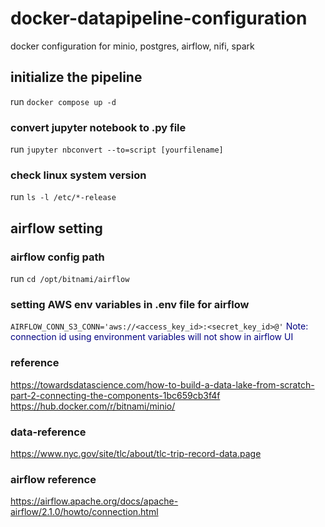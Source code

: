 # docker-datapipeline-configuration
docker configuration for minio, postgres, airflow, nifi, spark

## initialize the pipeline
run `docker compose up -d`

### convert jupyter notebook to .py file
run `jupyter nbconvert --to=script [yourfilename]`

### check linux system version
run `ls -l /etc/*-release` 

## airflow setting
### airflow config path
run `cd /opt/bitnami/airflow`
### setting AWS env variables in .env file for airflow
`AIRFLOW_CONN_S3_CONN='aws://<access_key_id>:<secret_key_id>@'`
<font color=#000080>Note: connection id using environment variables will not show in airflow UI </font>

### reference
https://towardsdatascience.com/how-to-build-a-data-lake-from-scratch-part-2-connecting-the-components-1bc659cb3f4f
https://hub.docker.com/r/bitnami/minio/

### data-reference
https://www.nyc.gov/site/tlc/about/tlc-trip-record-data.page

### airflow reference
https://airflow.apache.org/docs/apache-airflow/2.1.0/howto/connection.html

